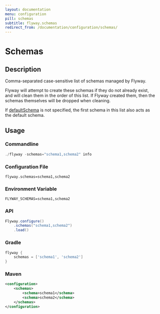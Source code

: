 ```yaml
---
layout: documentation
menu: configuration
pill: schemas
subtitle: flyway.schemas
redirect_from: /documentation/configuration/schemas/
---
```


# Schemas

## Description
Comma-separated case-sensitive list of schemas managed by Flyway. 

Flyway will attempt to create these schemas if they do not already exist, and will clean them in the order of this list. 
If Flyway created them, then the schemas themselves will be dropped when cleaning.

If [defaultSchema](/documentation/configuration/parameters/defaultSchema) is not specified, the first schema in this 
list also acts as the default schema. 

## Usage

### Commandline
```powershell
./flyway -schemas="schema1,schema2" info
```

### Configuration File
```properties
flyway.schemas=schema1,schema2
```

### Environment Variable
```properties
FLYWAY_SCHEMAS=schema1,schema2
```

### API
```java
Flyway.configure()
    .schemas("schema1,schema2")
    .load()
```

### Gradle
```groovy
flyway {
    schemas = ['schema1', 'schema2']
}
```

### Maven
```xml
<configuration>
    <schemas>
        <schema>schema1</schema>
        <schema>schema2</schema>
    </schemas>
</configuration>
```